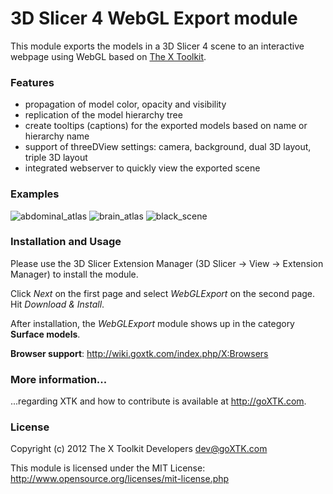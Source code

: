 # 3D Slicer 4 WebGL Export module

This module exports the models in a 3D Slicer 4 scene to an interactive webpage using WebGL based on <a href="http://goXTK.com">The X Toolkit</a>.

### Features
* propagation of model color, opacity and visibility
* replication of the model hierarchy tree
* create tooltips (captions) for the exported models based on name or hierarchy name
* support of threeDView settings: camera, background, dual 3D layout, triple 3D layout
* integrated webserver to quickly view the exported scene

### Examples
<img src="http://xtk.github.com/slicer/abdominalatlas_small.png" alt="abdominal_atlas" title="The SPL Abdominal Atlas - left: in 3D Slicer - right: exported in Google Chrome">
<img src="http://xtk.github.com/slicer/brainatlas_small.png" alt="brain_atlas" title="The NAC Brain Atlas, dual 3D - left: in 3D Slicer - right: exported in Google Chrome">
<img src="http://xtk.github.com/slicer/blackscene_small.png" alt="black_scene" title="A small scene with black background - left: in 3D Slicer - right: exported in Google Chrome">

### Installation and Usage
Please use the 3D Slicer Extension Manager (3D Slicer -> View -> Extension Manager) to install the module.

Click <i>Next</i> on the first page and select <i>WebGLExport</i> on the second page. Hit <i>Download & Install</i>.

After installation, the <i>WebGLExport</i> module shows up in the category <b>Surface models</b>.

<b>Browser support</b>: <a href='http://wiki.goxtk.com/index.php/X:Browsers' target=_blank>http://wiki.goxtk.com/index.php/X:Browsers</a>

### More information... ###
...regarding XTK and how to contribute is available at <a href="http://goXTK.com" target="_blank">http://goXTK.com</a>.

### License ###
Copyright (c) 2012 The X Toolkit Developers <dev@goXTK.com>

This module is licensed under the MIT License:
  <a href="http://www.opensource.org/licenses/mit-license.php" target="_blank">http://www.opensource.org/licenses/mit-license.php</a>
